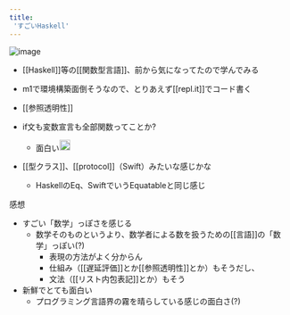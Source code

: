 ```yaml
---
title:
 'すごいHaskell'
---
```


![image](https://m.media-amazon.com/images/I/51eiKJEossL._SY346_.jpg)

- [[Haskell]]等の[[関数型言語]]、前から気になってたので学んでみる

- m1で環境構築面倒そうなので、とりあえず[[repl.it]]でコード書く

- [[参照透明性]]
- if文も変数宣言も全部関数ってことか?
    - 面白い<img src='https://scrapbox.io/api/pages/blu3mo-public/blu3mo/icon' alt='blu3mo.icon' height="19.5"/>

- [[型クラス]]、[[protocol]]（Swift）みたいな感じかな
    - HaskellのEq、SwiftでいうEquatableと同じ感じ

感想
- すごい「数学」っぽさを感じる
    - 数学そのものというより、数学者による数を扱うための[[言語]]の「数学」っぽい(?)
        - 表現の方法がよく分からん
        - 仕組み（[[遅延評価]]とか[[参照透明性]]とか）もそうだし、
        - 文法（[[リスト内包表記]]とか）もそう
- 新鮮でとても面白い
    - プログラミング言語界の霧を晴らしている感じの面白さ(?)


